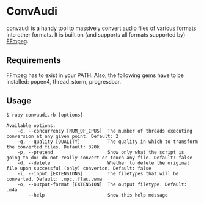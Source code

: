 ConvAudi
========
convaudi is a handy tool to massively convert audio files of various formats into other formats. It is built on (and supports all formats supported by) [FFmpeg](http://ffmpeg.org/ "FFmpeg"). 




Requirements
-----
FFmpeg has to exist in your PATH. Also, the following gems have to be installed: popen4, thread_storm, progressbar.

Usage
-----
    $ ruby convaudi.rb [options]

    Available options:
        -c, --concurrency [NUM_OF_CPUS]  The number of threads executing conversion at any given point. Default: 2
        -q, --quality [QUALITY]          The quality in which to transform the converted files. Default: 320k
        -p, --pretend                    Show only what the script is going to do: do not really convert or touch any file. Default: false
        -d, --delete                     Whether to delete the original file upon successful (only) converion. Default: false
        -i, --input [EXTENSIONS]         The filetypes that will be converted. Default: .mpc,.flac,.wma
        -o, --output-format [EXTENSION]  The output filetype. Default: .m4a
            --help                       Show this help message

